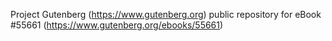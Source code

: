 Project Gutenberg (https://www.gutenberg.org) public repository for
eBook #55661 (https://www.gutenberg.org/ebooks/55661)

